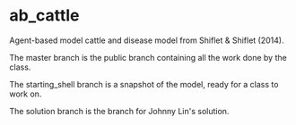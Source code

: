 # ab_cattle
Agent-based model cattle and disease model from Shiflet &amp; Shiflet (2014).

The master branch is the public branch containing all the work done by
the class.

The starting_shell branch is a snapshot of the model, ready for a class
to work on.

The solution branch is the branch for Johnny Lin's solution. 
